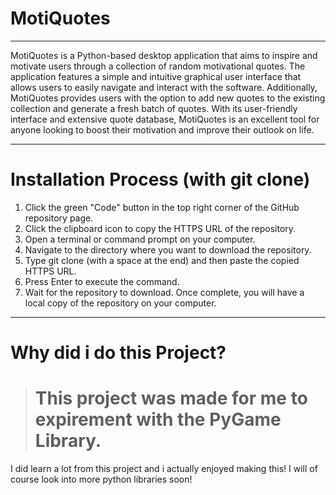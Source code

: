 # MotiQuotes
------------------------------------------------------------------------------------------------------------------------------------------------------------------------------------------------------------------------------------------------------------------------------------------------
MotiQuotes is a Python-based desktop application that aims to inspire and motivate users through a collection of random motivational quotes. The application features a simple and intuitive graphical user interface that allows users to easily navigate and interact with the software. Additionally, MotiQuotes provides users with the option to add new quotes to the existing collection and generate a fresh batch of quotes. With its user-friendly interface and extensive quote database, MotiQuotes is an excellent tool for anyone looking to boost their motivation and improve their outlook on life.
________________________________________________________________________________________________________________________________________________
# Installation Process (with git clone)
1. Click the green "Code" button in the top right corner of the GitHub repository page.
2. Click the clipboard icon to copy the HTTPS URL of the repository.
3. Open a terminal or command prompt on your computer.
4. Navigate to the directory where you want to download the repository.
5. Type git clone (with a space at the end) and then paste the copied HTTPS URL.
7. Press Enter to execute the command.
8. Wait for the repository to download. Once complete, you will have a local copy of the repository on your computer.
________________________________________________________________________________________________________________________________________________
# Why did i do this Project?
> # This project was made for me to expirement with the PyGame Library.
> >
I did learn a lot from this project and i actually enjoyed making this! I will of course look into more python libraries soon!
